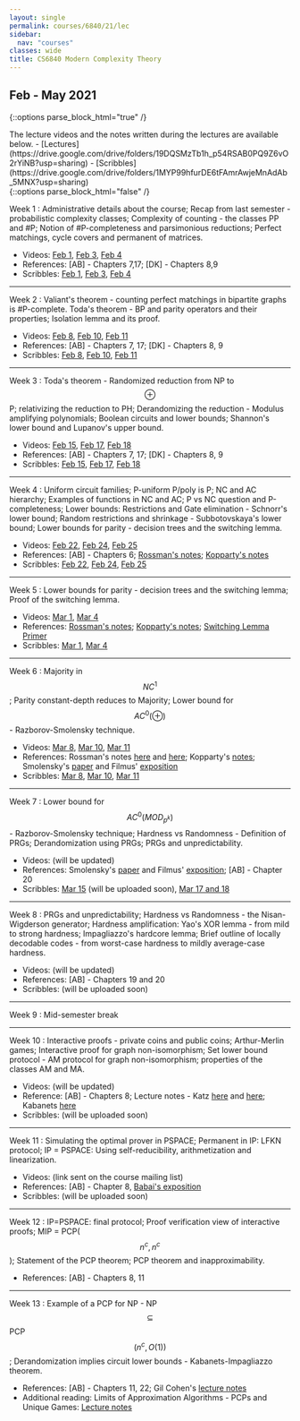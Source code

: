 ```yaml
---
layout: single
permalink: courses/6840/21/lec
sidebar:
  nav: "courses"
classes: wide
title: CS6840 Modern Complexity Theory
---
```


## Feb - May 2021

{::options parse_block_html="true" /}
<div class="notice--info">
The lecture videos and the notes written during the lectures are available below.
- [Lectures](https://drive.google.com/drive/folders/19DQSMzTb1h_p54RSAB0PQ9Z6vO2rYiNB?usp=sharing)
- [Scribbles](https://drive.google.com/drive/folders/1MYP99hfurDE6tFAmrAwjeMnAdAb_5MNX?usp=sharing)
</div>
{::options parse_block_html="false" /}

Week 1
: Administrative details about the course; Recap from last semester - probabilistic complexity classes; Complexity of counting - the classes PP and #P; Notion of #P-completeness and parsimonious reductions; Perfect matchings, cycle covers and permanent of matrices.
- Videos: [Feb 1](https://drive.google.com/file/d/1JeVe4nCHJOVbc6fdtHIpih3AoYlOyDZz/view?usp=sharing),
[Feb 3](https://drive.google.com/file/d/1SrPgZJpuZmzvSO5CEuToFtM4JH-iy0Op/view?usp=sharing),
[Feb 4](https://drive.google.com/file/d/1J3GwBTSQXI2GQdhZHc-sEd0pJNBitKX8/view?usp=sharing)
- References: [AB] - Chapters 7,17; [DK] - Chapters 8,9
- Scribbles: [Feb 1](https://drive.google.com/file/d/1iGXILSPJ4yvStlkE29ygwj17227B9bPp/view?usp=sharing), [Feb 3](https://drive.google.com/file/d/1qI7ff28xvB4dJEvXbt6IEhr9B7lexXFg/view?usp=sharing), [Feb 4](https://drive.google.com/file/d/1xiI6qxu5YHHfC7-L4lO-sqTA9Bfws9nM/view?usp=sharing)

---

Week 2
: Valiant's theorem - counting perfect matchings in bipartite graphs is #P-complete. Toda's theorem - BP and parity operators and their properties; Isolation lemma and its proof.
- Videos: [Feb 8](https://drive.google.com/file/d/1XxnB7vfsGxj_GhJkimFc1KCCpNaebnUZ/view?usp=sharing),
[Feb 10](https://drive.google.com/file/d/1cCDtR-vG7RwvPkGcDnw1C2LHpn2ArSjW/view?usp=sharing),
[Feb 11](https://drive.google.com/file/d/1sqLy7lMXbyE0A5QnZBGb8ruG_1QmqiQU/view?usp=sharing)
- References: [AB] - Chapters 7, 17; [DK] - Chapters 8, 9
- Scribbles: [Feb 8](https://drive.google.com/file/d/1ioqcmXpVTh8zHQZWaDutaqCKfpFGsxE_/view?usp=sharing),
[Feb 10](https://drive.google.com/file/d/1jBNq4t9bq2xWc7pqgRwSRO9cM9ih1ZrV/view?usp=sharing),
[Feb 11](https://drive.google.com/file/d/1z6RbTOzB8-LTWLwVtxR_Hj4PqF9BMj9E/view?usp=sharing)

---

Week 3
: Toda's theorem - Randomized reduction from NP to $$\oplus$$ P; relativizing the reduction to PH; Derandomizing the reduction - Modulus amplifying polynomials; Boolean circuits and lower bounds; Shannon's lower bound and Lupanov's upper bound.
- Videos: [Feb 15](https://drive.google.com/file/d/1nH5MLfyqNu2D_jx-GYI6eSQI_lvVr2RN/view?usp=sharing),
[Feb 17](https://drive.google.com/file/d/1fEwRzA6x07eUOa-iv9C-nig4hNupr_0-/view?usp=sharing),
[Feb 18](https://drive.google.com/file/d/1GIwdqy1jOYE7Zx2DMyP9Wi-zjGPuynNO/view?usp=sharing)
- References: [AB] - Chapters 7, 17; [DK] - Chapters 8, 9
- Scribbles: [Feb 15](https://drive.google.com/file/d/1GcJw7IpUBRr4B-FJ7Y3eYeRgblQ38Ndh/view?usp=sharing),
[Feb 17](https://drive.google.com/file/d/1kWBXWJtBeWQlCYO5hEDZ1rVbXacJVjZ5/view?usp=sharing),
[Feb 18](https://drive.google.com/file/d/1z-zY9y6LByy2MqGMDwPVJE13mbhmzKfo/view?usp=sharing)

---

Week 4
: Uniform circuit families; P-uniform P/poly is P; NC and AC hierarchy; Examples of functions in NC and AC; P vs NC question and P-completeness; Lower bounds: Restrictions and Gate elimination - Schnorr's lower bound; Random restrictions and shrinkage - Subbotovskaya's lower bound; Lower bounds for parity - decision trees and the switching lemma.
- Videos: [Feb 22](https://drive.google.com/file/d/1dV3V21oEa7tG2xNfXmjfQ2900cv9-I05/view?usp=sharing),
[Feb 24](https://drive.google.com/file/d/17uOWKjvPu8ZsvH_754pX3LcjFJDTeVil/view?usp=sharing),
[Feb 25](https://drive.google.com/file/d/1RayI8Dc4c05jZjG2ZwnMk0SAnwxKmrwQ/view?usp=sharing)
- References: [AB] - Chapters 6; [Rossman's notes](http://www.math.toronto.edu/rossman/2429-L2.pdf); [Kopparty's notes](https://sites.math.rutgers.edu/~sk1233/courses/topics-S13/lec2.pdf)
- Scribbles: [Feb 22](https://drive.google.com/file/d/14-6liJaDJ-_597iAMciximO2ZnDHrC5A/view?usp=sharing),
[Feb 24](https://drive.google.com/file/d/1trNrCaJOXCMBPLYg7OdtoREw1dg07U3J/view?usp=sharing),
[Feb 25](https://drive.google.com/file/d/1NfALMdz4Ppc6FN7ICYBwvexL42z0rT-E/view?usp=sharing)

---

Week 5
: Lower bounds for parity - decision trees and the switching lemma; Proof of the switching lemma.
- Videos: [Mar 1](https://drive.google.com/file/d/1j8NTsAhf-o8r2TJDTodbTmATDoXi1WiN/view?usp=sharing),
[Mar 4](https://drive.google.com/file/d/1kX7H9ssum6-ocu6wGaBp9Fb0uJQyaRJn/view?usp=sharing)
- References: [Rossman's notes](http://www.math.toronto.edu/rossman/2429-L6.pdf);
  [Kopparty's notes](https://sites.math.rutgers.edu/~sk1233/courses/topics-S13/lec3.pdf);
  [Switching Lemma Primer](https://www.cs.toronto.edu/~toni/Courses/Complexity2015/handouts/primer.pdf)
- Scribbles: [Mar 1](https://drive.google.com/file/d/1NfALMdz4Ppc6FN7ICYBwvexL42z0rT-E/view?usp=sharing),
[Mar 4](https://drive.google.com/file/d/1RPXDJiOSDilL6dZH7wi3MFJF6TK9u55y/view?usp=sharing)

---

Week 6
: Majority in $$NC^1$$; Parity constant-depth reduces to Majority; Lower bound for $$AC^0(\oplus)$$ - Razborov-Smolensky technique.
- Videos: [Mar 8](https://drive.google.com/file/d/1RkDYr2tU_Lbf46FNHz5W6NBxtxVM0QnT/view?usp=sharing),
[Mar 10](https://drive.google.com/file/d/1iEGz6GwKzV9Q6xb-7iJS_2xOpvKch0pV/view?usp=sharing),
[Mar 11](https://drive.google.com/file/d/17jFbe2IyKWO0qBn3UeMrg7M-SwEMc0P5/view?usp=sharing)
- References: Rossman's notes [here](http://www.math.toronto.edu/rossman/2429-L6.pdf) and [here](http://www.math.toronto.edu/rossman/2429-L7.pdf); Kopparty's [notes](https://sites.math.rutgers.edu/~sk1233/courses/topics-S13/lec4.pdf); Smolensky's [paper](https://www.computer.org/csdl/pds/api/csdl/proceedings/download-article/12OmNyoAA8d/pdf) and Filmus' [exposition](http://www.cs.utoronto.ca/~yuvalf/Smolensky.pdf)
- Scribbles: [Mar 8](https://drive.google.com/file/d/1e1EY7PeHnHLEwgVR0DF3c2FB4rennqpm/view?usp=sharing),
[Mar 10](https://drive.google.com/file/d/1CmoVuhypqp1T1blhMqLAhINKzl2QYme0/view?usp=sharing),
[Mar 11](https://drive.google.com/file/d/1basH15PhpgSFre9Jz9FUE-VMHAg6ZIng/view?usp=sharing)

---

Week 7
: Lower bound for $$AC^0(MOD_{p^k})$$ - Razborov-Smolensky technique; Hardness vs Randomness - Definition of PRGs; Derandomization using PRGs; PRGs and unpredictability.
- Videos: (will be updated)
- References: Smolensky's [paper](https://www.computer.org/csdl/pds/api/csdl/proceedings/download-article/12OmNyoAA8d/pdf) and Filmus' [exposition](http://www.cs.utoronto.ca/~yuvalf/Smolensky.pdf); [AB] - Chapter 20
- Scribbles: [Mar 15]("") (will be uploaded soon),
[Mar 17 and 18](https://drive.google.com/file/d/1tKl3nrZzk4Geow2_Ru1mZ2qxmd0mzKWT/view?usp=sharing)

---

Week 8
: PRGs and unpredictability; Hardness vs Randomness - the Nisan-Wigderson generator; Hardness amplification: Yao's XOR lemma - from mild to strong hardness; Impagliazzo's hardcore lemma; Brief outline of locally decodable codes - from worst-case hardness to mildly average-case hardness.
- Videos: (will be updated)
- References: [AB] - Chapters 19 and 20
- Scribbles: (will be uploaded soon)

---

Week 9
: Mid-semester break

---

Week 10
: Interactive proofs - private coins and public coins; Arthur-Merlin games; Interactive proof for graph non-isomorphism; Set lower bound protocol - AM protocol for graph non-isomorphism; properties of the classes AM and MA.
- Videos: (will be updated)
- Reference: [AB] - Chapters 8; Lecture notes - Katz [here](https://www.cs.umd.edu/~jkatz/complexity/f11/lecture16.pdf) and [here](https://www.cs.umd.edu/~jkatz/complexity/f05/lecture10.pdf); Kabanets [here](https://www2.cs.sfu.ca/~kabanets/407/lectures/lec13.pdf)
- Scribbles: (will be uploaded soon)

---

Week 11
: Simulating the optimal prover in PSPACE; Permanent in IP: LFKN protocol; IP = PSPACE: Using self-reducibility, arithmetization and linearization.
- Videos: (link sent on the course mailing list)
- References: [AB] - Chapter 8, [Babai's exposition](https://www.cs.princeton.edu/courses/archive/spring09/cos522/BabaiEmail.pdf)
- Scribbles: (will be uploaded soon)

---

Week 12
: IP=PSPACE: final protocol; Proof verification view of interactive proofs; MIP = PCP($$n^c, n^c$$); Statement of the PCP theorem; PCP theorem and inapproximability.
- References: [AB] - Chapters 8, 11

---

Week 13
: Example of a PCP for NP - NP $$\subseteq$$ PCP$$(n^c, O(1))$$; Derandomization implies circuit lower bounds - Kabanets-Impagliazzo theorem.
- References: [AB] - Chapters 11, 22; Gil Cohen's [lecture notes](https://eccc.weizmann.ac.il//resources/pdf/cohen.pdf)
- Additional reading: Limits of Approximation Algorithms - PCPs and Unique Games: [Lecture notes](https://www.tifr.res.in/~prahladh/teaching/2009-10/limits/)
